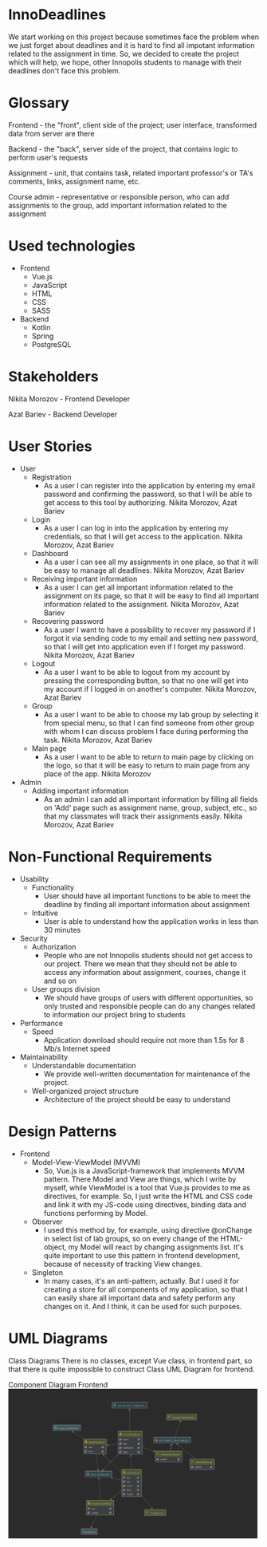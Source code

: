 # InnoDeadlines

We start working on this project because sometimes face the problem when we just forget about deadlines and it is hard
to find all impotant information related to the assignment in time. So, we decided to create the project which will
help, we hope, other Innopolis students to manage with their deadlines don't face this problem.

# Glossary

Frontend - the "front", client side of the project; user interface, transformed data from server are there

Backend - the "back", server side of the project, that contains logic to perform user's requests

Assignment - unit, that contains task, related important professor's or TA's comments, links, assignment name, etc.

Course admin - representative or responsible person, who can add assignments to the group, add important information
related to the assignment

# Used technologies

* Frontend
    + Vue.js
    + JavaScript
    + HTML
    + CSS
    + SASS
* Backend
    + Kotlin
    + Spring
    + PostgreSQL

# Stakeholders

Nikita Morozov - Frontend Developer

Azat Bariev - Backend Developer

# User Stories

* User
    + Registration
        + As a user I can register into the application by entering my email password and confirming the password, so
          that I will be able to get access to this tool by authorizing. Nikita Morozov, Azat Bariev
    + Login
        + As a user I can log in into the application by entering my credentials, so that I will get access to the
          application. Nikita Morozov, Azat Bariev
    + Dashboard
        + As a user I can see all my assignments in one place, so that it will be easy to manage all deadlines. Nikita
          Morozov, Azat Bariev
    + Receiving important information
        + As a user I can get all important information related to the assignment on its page, so that it will be easy
          to find all important information related to the assignment. Nikita Morozov, Azat Bariev
    + Recovering password
        + As a user I want to have a possibility to recover my password if I forgot it via sending code to my email and
          setting new password, so that I will get into application even if I forget my password. Nikita Morozov, Azat
          Bariev
    + Logout
        + As a user I want to be able to logout from my account by pressing the corresponding button, so that no one
          will get into my account if I logged in on another's computer. Nikita Morozov, Azat Bariev
    + Group
        + As a user I want to be able to choose my lab group by selecting it from special menu, so that I can find
          someone from other group with whom I can discuss problem I face during performing the task. Nikita Morozov,
          Azat Bariev
    + Main page
        + As a user I want to be able to return to main page by clicking on the logo, so that it will be easy to return
          to main page from any place of the app. Nikita Morozov
* Admin
    + Adding important information
        + As an admin I can add all important information by filling all fields on 'Add' page such as assignment name,
          group, subject, etc., so that my classmates will track their assignments easily. Nikita Morozov, Azat Bariev

# Non-Functional Requirements

* Usability
    + Functionality
        + User should have all important functions to be able to meet the deadline by finding all important information
          about assignment
    + Intuitive
        + User is able to understand how the application works in less than 30 minutes
* Security
    + Authorization
        + People who are not Innopolis students should not get access to our project. There we mean that they should not
          be able to access any information about assignment, courses, change it and so on
    + User groups division
        + We should have groups of users with different opportunities, so only trusted and responsible people can do any
          changes related to information our project bring to students
* Performance
    + Speed
        + Application download should require not more than 1.5s for 8 Mb/s Internet speed
* Maintainability
    + Understandable documentation
        + We provide well-written documentation for maintenance of the project.
    + Well-organized project structure
        + Architecture of the project should be easy to understand

# Design Patterns

* Frontend
    + Model-View-ViewModel (MVVM)
      + So, Vue.js is a JavaScript-framework that implements MVVM pattern. There Model and View are things, which I write by myself, while ViewModel is a tool that Vue.js provides to me as directives, for example. So, I just write the HTML and CSS code and link it with my JS-code using directives, binding data and functions performing by Model.
    + Observer
      + I used this method by, for example, using directive @onChange in select list of lab groups, so on every change of the HTML-object, my Model will react by changing assignments list. It's quite important to use this pattern in frontend development, because of necessity of tracking View changes.
    + Singleton
      + In many cases, it's an anti-pattern, actually. But I used it for creating a store for all components of my application, so that I can easily share all important data and safety perform any changes on it. And I think, it can be used for such purposes.

# UML Diagrams
Class Diagrams
There is no classes, except Vue class, in frontend part, so that there is quite impossible to construct Class UML Diagram for frontend.

Component Diagram
Frontend
<img style="max-width: 500px" src="https://github.com/Draeston/Inno_Deadlines/blob/dev/docs/dep-front.PNG">
